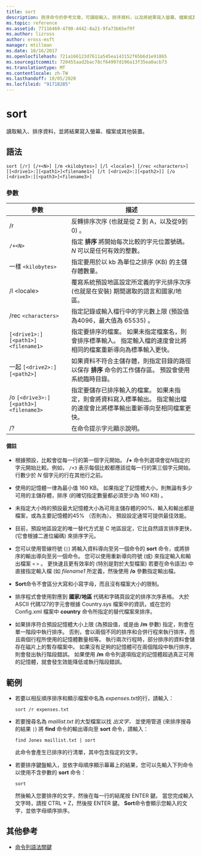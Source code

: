 ```yaml
---
title: sort
description: 排序命令的參考文章，可讀取輸入、排序資料，以及將結果寫入螢幕、檔案或其他裝置。
ms.topic: reference
ms.assetid: 77116469-4790-4442-8a21-9fa73b65ef9f
ms.author: lizross
author: eross-msft
manager: mtillman
ms.date: 10/16/2017
ms.openlocfilehash: 721a166123d7611a545ea143152f65b6d1e91865
ms.sourcegitcommit: 720455aad2bac78cf64997d196a13f35ea0acb73
ms.translationtype: MT
ms.contentlocale: zh-TW
ms.lasthandoff: 10/05/2020
ms.locfileid: "91718285"
---
```

# <a name="sort"></a>sort

讀取輸入、排序資料，並將結果寫入螢幕、檔案或其他裝置。

## <a name="syntax"></a>語法

```
sort [/r] [/+<N>] [/m <kilobytes>] [/l <locale>] [/rec <characters>] [[<drive1>:][<path1>]<filename1>] [/t [<drive2>:][<path2>]] [/o [<drive3>:][<path3>]<filename3>]
```

### <a name="parameters"></a>參數

| 參數 | 描述 |
|--|--|
| /r | 反轉排序次序 (也就是從 Z 到 A，以及從9到 0) 。 |
| `/+<N>` | 指定 **排序** 將開始每次比較的字元位置號碼。 *N* 可以是任何有效的整數。 |
| 一樣 `<kilobytes>` | 指定要用於以 kb 為單位之排序 (KB) 的主儲存體數量。 |
| /l \<locale> | 覆寫系統預設地區設定所定義的字元排序次序 (也就是在安裝) 期間選取的語言和國家/地區。 |
| /rec `<characters>` | 指定記錄或輸入檔行中的字元數上限 (預設值為4096，最大值為 65535) 。 |
| `[<drive1>:][<path1>]<filename1>` | 指定要排序的檔案。 如果未指定檔案名，則會排序標準輸入。 指定輸入檔的速度會比將相同的檔案重新導向為標準輸入更快。 |
| 一起 `[<drive2>:][<path2>]` | 如果資料不符合主儲存體，則指定目錄的路徑以保存 **排序** 命令的工作儲存區。 預設會使用系統臨時目錄。 |
| /o `[<drive3>:][<path3>]<filename3>` | 指定要儲存已排序輸入的檔案。 如果未指定，則會將資料寫入標準輸出。 指定輸出檔的速度會比將標準輸出重新導向至相同檔案更快。 |
| /? | 在命令提示字元顯示說明。 |

#### <a name="remarks"></a>備註

- 根據預設，比較會從每一行的第一個字元開始。 **/+** 命令列選項會從*N*指定的字元開始比較。例如， `/+3` 表示每個比較都應該從每一行的第三個字元開始。 行數少於 *N* 個字元的行在其他行之前。

- 使用的記憶體一律為最小值 160 KB。 如果指定了記憶體大小，則無論有多少可用的主儲存體，排序 (的確切指定數量都必須至少為 160 KB) 。

- 未指定大小時的預設最大記憶體大小為可用主儲存體的90%、輸入和輸出都是檔案，或為主要記憶體的45% （否則為）。 預設設定通常可提供最佳效能。

- 目前，預設地區設定的唯一替代方式是 C 地區設定，它比自然語言排序更快， (它會根據二進位編碼) 來排序字元。

- 您可以使用管線符號 (`|`) 將輸入資料導向至另一個命令的 **sort** 命令，或將排序的輸出導向至另一個命令。 您可以使用重新導向符號 (或) 來指定輸入和輸出檔案 `<` `>` 。 更快速且更有效率的 (特別是對於大型檔案) 若要在命令語法) 中直接指定輸入檔 (如 *filename1* 所定義，然後使用 **/o** 參數指定輸出檔。

- **Sort**命令不會區分大寫和小寫字母，而且沒有檔案大小的限制。

- 排序程式會使用對應到 **國家/地區** 代碼和字碼頁設定的排序次序表格。 大於 ASCII 代碼127的字元會根據 Country.sys 檔案中的資訊，或在您的 Config.xml 檔案中 **country** 命令所指定的替代檔案來排序。

- 如果排序符合預設記憶體大小上限 (為預設值，或是由 **/m** 參數) 指定，則會在單一階段中執行排序。 否則，會以兩個不同的排序和合併行程來執行排序，而且兩個行程所使用的記憶體數量相等。 執行兩次行程時，部分排序的資料會儲存在磁片上的暫存檔案中。 如果沒有足夠的記憶體可在兩個階段中執行排序，則會發出執行階段錯誤。 如果使用 **/m** 命令列選項指定的記憶體超過真正可用的記憶體，就會發生效能降低或執行階段錯誤。

## <a name="examples"></a>範例

- 若要以相反順序排序和顯示檔案中名為 *expenses.txt*的行，請輸入：

    ```
    sort /r expenses.txt
    ```

- 若要搜尋名為 *maillist.txt* 的大型檔案以找 *出文字，* 並使用管道 (來排序搜尋的結果 `|`) 將 **find** 命令的輸出導向至 **sort** 命令，請輸入：

    ```
    find Jones maillist.txt | sort
    ```

    此命令會產生已排序的行清單，其中包含指定的文字。

- 若要排序鍵盤輸入，並依字母順序顯示幕幕上的結果，您可以先輸入下列命令以使用不含參數的 **sort** 命令：

    ```
    sort
    ```

    然後輸入您要排序的文字，然後在每一行的結尾按 ENTER 鍵。 當您完成輸入文字時，請按 CTRL + Z，然後按 ENTER 鍵。 **Sort**命令會顯示您輸入的文字，並依字母順序排序。

## <a name="additional-references"></a>其他參考

- [命令列語法關鍵](command-line-syntax-key.md)